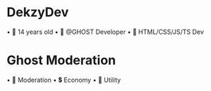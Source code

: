 # DekzyDev
• 🎉 14 years old
• 🤖 @GHOST Developer
• 📜 HTML/CSS/JS/TS Dev

# Ghost Moderation

• 🔧 Moderation
• 💲 Economy
• 👥 Utility

